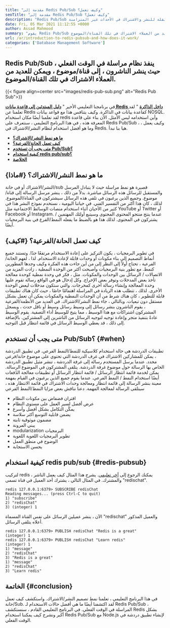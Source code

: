 ```yaml
---
title: "مقدمة إلى Redis Pub/Sub وكيف تعمل؟" 
seoTitle: "مقدمة إلى Redis Pub/Sub وكيف تعمل؟" 
description: "Redis Pub/Sub هي خدمة مراسلة مرنة وموثوقة في الوقت الفعلي للتطبيقات المستقلة للنشر والاشتراك في الأحداث غير المتزامنة." 
date: Fri, 05 Mar 2021 11:12:55 +0000
author: Assad Mahmood
summary: "يقوم Redis Pub/Sub بتنفيذ نظام مراسلة في الوقت الفعلي ، حيث ينشر الناشرون ، إلى قناة/موضوع ، ويمكن للعديد من العملاء الاشتراك في تلك القناة/الموضوع." 
url: /ar/introduction-to-redis-pubsub-and-how-does-it-work/
categories: ['Database Management Software']
---
```


## Redis Pub/Sub ينفذ نظام مراسلة في الوقت الفعلي ، حيث ينشر الناشرون ، إلى قناة/موضوع ، ويمكن للعديد من العملاء الاشتراك في تلك القناة/الموضوع.

{{< figure align=center src="images/redis-pub-sub.png" alt="Redis Pub Sub">}}

في برنامجنا التعليمي الأخير " **[دليل المبتدئين إلى قاعدة بيانات Redis داخل الذاكرة][1]** " لقد تعلمنا عن Redis كقاعدة بيانات في الذاكرة. وكيف يتنافس هذا مع قواعد بيانات NOSQL. لقد تعلمنا أيضًا مكان استخدام redis وأين استخدامه ليس الأمثل. الآن بناء على قاعدة المعرفة هذه ، في هذا البرنامج التعليمي ، سنتعرف على Redis Pub/Sub ، وكيف يعمل ، وما هو أفضل استخدام لنظام النشر/الاشتراك في Redis. هيا بنا نبدأ.
  * **[ما هو نمط النشر/الاشتراك؟][2]**
  * **[كيف تعمل الحانة/الفرعية؟][3]**
  * **[متى يجب أن تستخدم Pub/Sub؟][4]**
  * **[كيفية استخدام redis pub/sub؟][5]**
  * **[الخلاصة][6]**

## ما هو نمط النشر/الاشتراك؟   {#ماذا}
النشر/الاشتراك أو في حانة/sub قصيرة هو نمط مراسلة حيث لا يتبادل المرسل والمستقبل للرسائل هذه الرسائل مباشرة. بدلاً من ذلك ، ينشر مرسل الرسالة إلى قناة/موضوع. وجميع الذين يرغبون في تلقي هذه الرسائل سيشتركون في القناة/الموضوع. لذلك ، كان هذا أكثر من التفسير الفني. في حياتنا اليومية ، نستخدم نموذج النشر هذا في كثير من الأحيان أثناء استخدام منصات الوسائط الاجتماعية مثل YouTube أو Twitter أو Facebook أو Instagram. عندما ينتج منتجو المحتوى المحتوى وسيتبع أولئك المهتمين / يشتركون في المحتوى. لذلك هذا هو بالضبط ما يفعله النمط/الفرع في بنية البرمجيات أيضًا.

## كيف تعمل الحانة/الفرعية؟   {#كيف}
في تطوير البرمجيات ، يكون التركيز على إعادة الاستخدام مرتفعًا جدًا. وتستند جميع أنماط التصميم إلى بناء مكونات أو وحدات قابلة لإعادة الاستخدام. لذا ، لفهم الحانة/الفرعية ، تحتاج أولاً إلى النظر إلى من أين جاءت هذه الفكرة وكيف وجدها المطورين كنمط.
مع تطور بنية البرمجيات وأصبحت أكثر من الوحدة النمطية ، زادت المزيد من الاتصالات / الرسائل بين الوحدات والمكونات. مثل ، فكر في وحدة نمطية كوحدة معالجة تأخذ بعض المدخلات وتوفر بعض الإخراج. وكل إدخال هو في الواقع رسالة تقوم عليها وحدة المعالجة وإنشاء رسالة أخرى كمخرجات. والتي ستكون مدخلات لبعض الوحدة الأخرى. لذلك ، تتطلب هذه الزيادة في المراسلة اهتمامًا خاصًا ، حيث كان هناك تطبيقات قابلة للتطوير ، كان هناك شرط من أن الوحدات النمطية والمكونات يمكن أن تعمل بشكل مستقل دون تبعيات. وبالتالي ، جاء نمط النشر/الاشتراك.
في العديد من الأنظمة/الفرعية ، يقوم الناشرون بنشر رسائل إلى وسيط رسائل وسيط أو ناقل حدث ، ويسجل المشتركون اشتراكات مع هذا الوسيط ، مما يتيح للوسيط أداء التصفية. يقوم الوسيط عادةً بتنفيذ متجر وإعادة توجيه لتوجيه الرسائل من الناشرين إلى المشتركين. بالإضافة إلى ذلك ، قد يعطي الوسيط الرسائل في قائمة انتظار قبل التوجيه.

## **متى يجب أن تستخدم Pub/Sub؟**    {#when}
تطبيقات الدردشة هي حالة استخدام كلاسيكية للنمط/النمط الفرعي. في تطبيق الدردشة ، يمكن للمشاركين الاشتراك في غرف الدردشة التي تحتوي على موضوع حانة/فرعي محدد. عندما يرسل المستخدم رسالة إلى غرفة الدردشة ، تنشر مثيل تطبيق الدردشة الخاص بها الرسالة حول موضوع غرفة الدردشة. يتلقى المشتركون في الموضوع الرسالة.
يمكن لخدمة قائمة انتظار الرسائل / قائمة انتظار الرسائل أو تطبيقات معالجة الدُفعات أيضًا استخدام النمط / النمط الفرعي. عندما يقوم جميع الذين يرغبون في القيام بمهمة معينة بنشر الرسالة إلى قائمة انتظار ومعالجة وحدات الاشتراك في قائمة الانتظار هذه ، سيتلقى الرسالة لمعالجة المهمة.
دعنا نناقش بعض مزايا النمط/النمط الفرعي
  * اقتران فضفاض بين مكونات النظام
  * عرض أفضل لسير العمل على مستوى النظام
  * يمكّن التكامل بشكل أفضل وأسرع
  * يضمن قابلية التوسع أكثر سلاسة
  * مضمون موثوقية ثابتة
  * يبني المرونة
  * modularization البرمجيات
  * تطوير البرمجيات اللغوية اللغوية
  * الوضوح في منطق العمل
  * يحسن الاستجابة

## كيفية استخدام redis pub/sub   {#redis-pubsub}
لتركيب redis ، يمكنك الرجوع إلى [آخر تعليمي][1]. يشرح هذا المثال كيف يعمل الناشر والمشترك. في المثال التالي ، يشترك أحد العميل في قناة تسمى "redischat".
```
redis 127.0.0.1:6379> SUBSCRIBE redisChat  
Reading messages... (press Ctrl-C to quit) 
1) "subscribe" 
2) "redisChat" 
3) (integer) 1 
```
الآن ، ينشر عميلين الرسائل على نفس القناة المسماة "redischat" والعميل المذكور أعلاه يتلقى الرسائل.
```
redis 127.0.0.1:6379> PUBLISH redisChat "Redis is a great"  
(integer) 1  
redis 127.0.0.1:6379> PUBLISH redisChat "Learn redis"  
(integer) 1   
1) "message" 
2) "redisChat" 
3) "Redis is a great" 
1) "message" 
2) "redisChat" 
3) "Learn redis" 

```

## الخاتمة   {#conclusion}
في هذا البرنامج التعليمي ، تعلمنا نمط تصميم النشر/الاشتراك. واستكشف كيف تعمل حانة/Sub. لقد اكتشفنا أيضًا ما هي أفضل حالات الاستخدام لـ Redis Pub/Sub ، المراسلة في الوقت الفعلي. في البرنامج التعليمي القادم ، سنستكشف Redis بشكل أكبر ونشرح كيف يمكننا استخدام Redis Pub/Sub مع Node.js لإنشاء تطبيق دردشة في الوقت الفعلي.

  
[1]: https://blog.containerize.com/database-management-software/a-beginners-guide-to-redis-in-memory-database/
[2]: #what
[3]: #how
[4]: #when
[5]: #redis-pubsub
[6]: #conclusion
